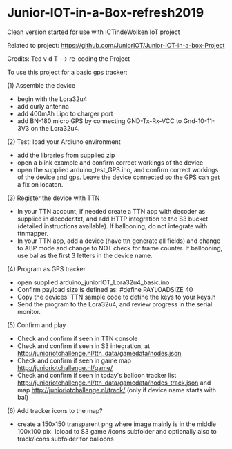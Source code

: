 # Junior-IOT-in-a-Box-refresh2019
Clean version started for use with ICTindeWolken IoT project

Related to project:
  https://github.com/JuniorIOT/Junior-IOT-in-a-box-Project

Credits:
  Ted v d T --> re-coding the Project

To use this project for a basic gps tracker:

(1) Assemble the device
  - begin with the Lora32u4
  - add curly antenna
  - add 400mAh Lipo to charger port
  - add BN-180 micro GPS by connecting GND-Tx-Rx-VCC to Gnd-10-11-3V3 on the Lora32u4.

(2) Test: load your Ardiuno environment
 - add the libraries from supplied zip
 - open a blink example and confirm correct workings of the device
 - open the supplied arduino_test_GPS.ino, and confirm correct workings of the device and gps. Leave the device connected so the GPS can get a fix on locaton.

(3) Register the device with TTN
 - In your TTN account, if needed create a TTN app with decoder as supplied in decoder.txt, and add HTTP integration to the S3 bucket (detailed instructions available). If ballooning, do not integrate with ttnmapper.
 - In your TTN app, add a device (have ttn generate all fields) and change to ABP mode and change to NOT check for frame counter. If ballooning, use bal as the first 3 letters in the device name.

(4) Program as GPS tracker
 - open supplied arduino_juniorIOT_Lora32u4_basic.ino
 - Confirm payload size is defined as: #define PAYLOADSIZE 40
 - Copy the devices' TTN sample code to define the keys to your keys.h
 - Send the program to the Lora32u4, and review progress in the serial monitor.

(5) Confirm and play
 - Check and confirm if seen in TTN console
 - Check and confirm if seen in S3 integration, at http://junioriotchallenge.nl/ttn_data/gamedata/nodes.json
 - Check and confirm if seen in game map http://junioriotchallenge.nl/game/
 - Check and confirm if seen in today's balloon tracker list http://junioriotchallenge.nl/ttn_data/gamedata/nodes_track.json and map http://junioriotchallenge.nl/track/ (only if device name starts with bal)

(6) Add tracker icons to the map?
 - create a 150x150 transparent png where image mainly is in the middle 100x100 pix. Ipload to S3 game /icons subfolder and optionally also to track/icons subfolder for balloons
